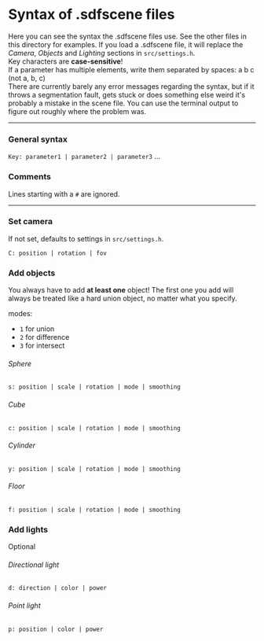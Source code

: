 # Syntax of .sdfscene files

Here you can see the syntax the .sdfscene files use. See the other files in this directory for examples. If you load a .sdfscene file, it will replace the *Camera*, *Objects* and *Lighting* sections in `src/settings.h`.  
Key characters are **case-sensitive**!  
If a parameter has multiple elements, write them separated by spaces: a b c (not a, b, c)  
There are currently barely any error messages regarding the syntax, but if it throws a segmentation fault, gets stuck or does something else weird it's probably a mistake in the scene file. You can use the terminal output to figure out roughly where the problem was.

---

### General syntax
`Key: parameter1 | parameter2 | parameter3` ...  

### Comments
Lines starting with a `#` are ignored.

---

### Set camera
If not set, defaults to settings in `src/settings.h`.  

`C: position | rotation | fov`


### Add objects
You always have to add **at least one** object! The first one you add will always be treated like a hard union object, no matter what you specify.  

modes:
- `1` for union
- `2` for difference
- `3` for intersect

###### Sphere
`s: position | scale | rotation | mode | smoothing`

###### Cube
`c: position | scale | rotation | mode | smoothing`

###### Cylinder
`y: position | scale | rotation | mode | smoothing`

###### Floor
`f: position | scale | rotation | mode | smoothing`


### Add lights
Optional

###### Directional light
`d: direction | color | power`

###### Point light
`p: position | color | power`
